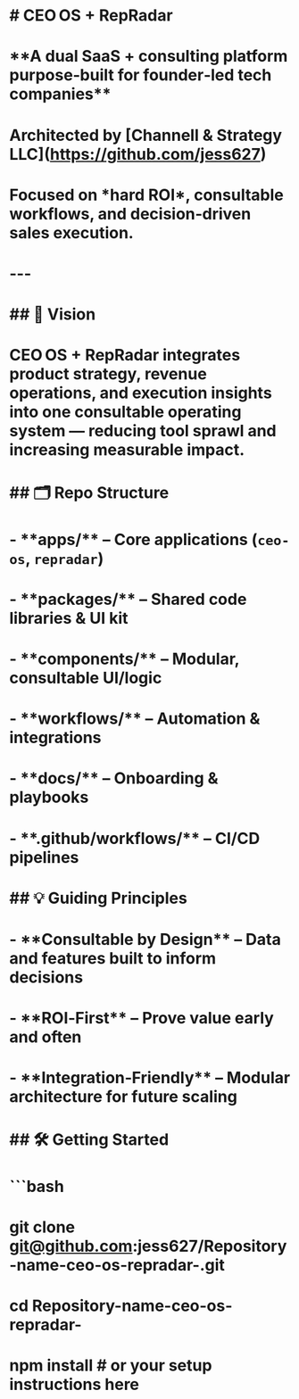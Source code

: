 # \# CEO OS + RepRadar

# 

# \*\*A dual SaaS + consulting platform purpose‑built for founder‑led tech companies\*\*  

# Architected by \[Channell \& Strategy LLC](https://github.com/jess627)  

# Focused on \*hard ROI\*, consultable workflows, and decision‑driven sales execution.

# 

# ---

# 

# \## 🚀 Vision

# CEO OS + RepRadar integrates product strategy, revenue operations, and execution insights into one consultable operating system — reducing tool sprawl and increasing measurable impact.

# 

# \## 🗂 Repo Structure

# \- \*\*apps/\*\* – Core applications (`ceo-os`, `repradar`)

# \- \*\*packages/\*\* – Shared code libraries \& UI kit

# \- \*\*components/\*\* – Modular, consultable UI/logic

# \- \*\*workflows/\*\* – Automation \& integrations

# \- \*\*docs/\*\* – Onboarding \& playbooks

# \- \*\*.github/workflows/\*\* – CI/CD pipelines

# 

# \## 💡 Guiding Principles

# \- \*\*Consultable by Design\*\* – Data and features built to inform decisions

# \- \*\*ROI‑First\*\* – Prove value early and often

# \- \*\*Integration‑Friendly\*\* – Modular architecture for future scaling

# 

# \## 🛠 Getting Started

# ```bash

# git clone git@github.com:jess627/Repository-name-ceo-os-repradar-.git

# cd Repository-name-ceo-os-repradar-

# npm install    # or your setup instructions here

